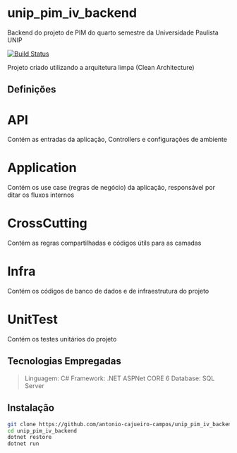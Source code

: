 # unip_pim_iv_backend
Backend do projeto de PIM do quarto semestre da Universidade Paulista UNIP

[![Build Status](https://travis-ci.org/joemccann/dillinger.svg?branch=master)](https://travis-ci.org/joemccann/dillinger)

Projeto criado utilizando a arquitetura limpa (Clean Architecture)

## Definições

# API 
Contém as entradas da aplicação, Controllers e configurações de ambiente

# Application
Contém os use case (regras de negócio) da aplicação, responsável por ditar os fluxos internos

# CrossCutting
Contém as regras compartilhadas e códigos útils para as camadas

# Infra
Contém os códigos de banco de dados e de infraestrutura do projeto

# UnitTest
Contém os testes unitários do projeto

## Tecnologias Empregadas
> Linguagem: C#
> Framework: .NET ASPNet CORE 6
> Database: SQL Server

## Instalação

```sh
git clone https://github.com/antonio-cajueiro-campos/unip_pim_iv_backend.git
cd unip_pim_iv_backend
dotnet restore
dotnet run
```



